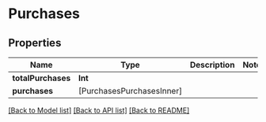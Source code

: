 # Purchases

## Properties
Name | Type | Description | Notes
------------ | ------------- | ------------- | -------------
**totalPurchases** | **Int** |  | 
**purchases** | [PurchasesPurchasesInner] |  | 

[[Back to Model list]](../README.md#documentation-for-models) [[Back to API list]](../README.md#documentation-for-api-endpoints) [[Back to README]](../README.md)


